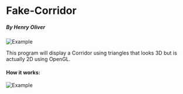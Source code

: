 # Fake-Corridor
##### By Henry Oliver

![Example](https://i.imgur.com/upsV0Z3.gif)

This program will display a Corridor using triangles that looks 3D but is actually 2D using OpenGL.

#### How it works:

![Example](https://i.imgur.com/LCb2KOo.png)

